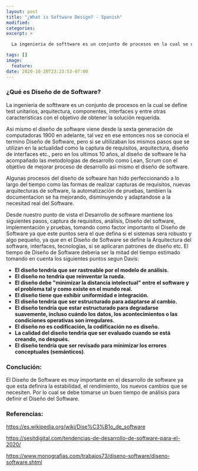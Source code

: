 ```yaml
---
layout: post
title: "¿What is Software Design? - Spanish"
modified:
categories:
excerpt: >

  La ingenieria de softtware es un conjunto de procesos en la cual se define test unitarios, arquitectura, componentes, interfaces y entre otras características con el objetivo de obtener la solución requerida.

tags: []
image:
  feature:
date: 2020-10-20T23:23:53-07:00
---
```


### ¿Qué es Diseño de  de Software?

La ingenieria de softtware es un conjunto de procesos en la cual se define test unitarios, arquitectura, componentes, interfaces y entre otras características con el objetivo de obtener la solución requerida.

Asi mismo el diseño de software viene desde la sexta generación de computadoras 1900 en adelante, tal vez en ese entonces nos se conocia el termino Diseño de Software, pero si se ultilizaban los mismos pasos que se utilizan en la actualidad como la captura de requisitos, arquitectura, diseño de interfaces etc., pero en los ultimos 10 años, al diseño de software le ha acompañado las metodologias de desarrollo como Lean, Scrum con el objetivo de mejorar proceso de desarrollo asi mismo el diseño de software. 

Algunas procesos del diseño de software han hido perfeccionando a lo largo del tiempo como las formas de realizar capturas de requisitos, nuevas arquitecturas de software, la automatización de pruebas, tambien la documentacion se ha mejorando, disminuyendo  y adaptandose a la necesitad real del Software.

Desde nuestro punto de vista el Desarrollo de software mantiene los siguientes pasos, captura de requisitos, análisis, Diseño del software, implementación y pruebas, tomando como factor importanto el Diseño de Software ya que este puntos sera el que defina si el sistemas sera robusto y algo pequeño, ya que en el Diseño de Software se define la Arquitectura del software, interfaces, tecnologías, si se aplicaran patrones de diseño  etc. El tiempo de Diseño de Software deberia ser la mitad del tiempo estimado tomando en cuenta los siguientes puntos segun Davis: 

- **El diseño tendría que ser rastreable por el modelo de análisis.** 
- **El diseño no tendría que reinventar la rueda.**  
- **El diseño debe "minimizar la distancia intelectual" entre el software y el problema tal y como existe en el mundo real.** 
- **El diseño tiene que exhibir uniformidad e integración.**  
- **El diseño tendría que ser estructurado para adaptarse al cambio.** 
- **El diseño tendría que estar estructurado para degradarse suavemente, incluso cuándo los datos, los acontecimientos o las condiciones operativas son irregulares.**
- **El diseño no es codificación, la codificación no es diseño.** 
- **La calidad del diseño tendría que ser evaluado cuando se está creando, no después.** 
- **El diseño tendría que ser revisado para minimizar los errores conceptuales (semánticos)**. 

### Conclución:

El Diseño de Software es muy importante en el desarrollo de software ya que esta definira la estabilidad, el rendimiento, los nuevos cambios que se necesiten. Por lo cual se debe tomarse un buen tiempo de análisis para definir el Diseño del Software.

### Referencias:

https://es.wikipedia.org/wiki/Dise%C3%B1o_de_software

https://sesitdigital.com/tendencias-de-desarrollo-de-software-para-el-2020/

https://www.monografias.com/trabajos73/diseno-software/diseno-software.shtml


